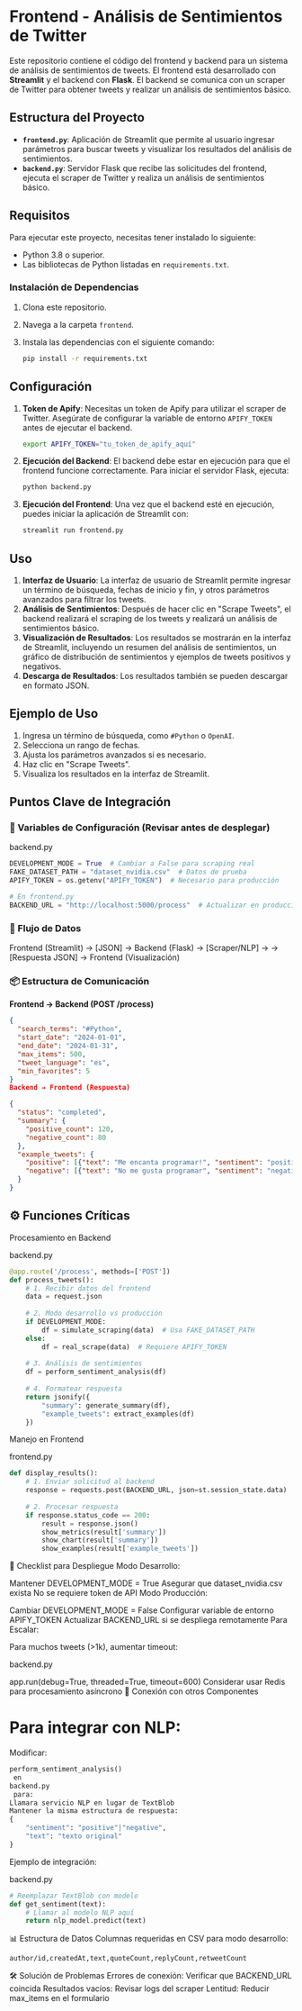 # Frontend - Análisis de Sentimientos de Twitter

Este repositorio contiene el código del frontend y backend para un sistema de análisis de sentimientos de tweets. El frontend está desarrollado con **Streamlit** y el backend con **Flask**. El backend se comunica con un scraper de Twitter para obtener tweets y realizar un análisis de sentimientos básico.

## Estructura del Proyecto

- **`frontend.py`**: Aplicación de Streamlit que permite al usuario ingresar parámetros para buscar tweets y visualizar los resultados del análisis de sentimientos.
- **`backend.py`**: Servidor Flask que recibe las solicitudes del frontend, ejecuta el scraper de Twitter y realiza un análisis de sentimientos básico.

## Requisitos

Para ejecutar este proyecto, necesitas tener instalado lo siguiente:

- Python 3.8 o superior.
- Las bibliotecas de Python listadas en `requirements.txt`.

### Instalación de Dependencias

1. Clona este repositorio.
2. Navega a la carpeta `frontend`.
3. Instala las dependencias con el siguiente comando:

   ```bash
   pip install -r requirements.txt
   ```

## Configuración

1. **Token de Apify**: Necesitas un token de Apify para utilizar el scraper de Twitter. Asegúrate de configurar la variable de entorno `APIFY_TOKEN` antes de ejecutar el backend.

   ```bash
   export APIFY_TOKEN="tu_token_de_apify_aquí"
   ```

2. **Ejecución del Backend**: El backend debe estar en ejecución para que el frontend funcione correctamente. Para iniciar el servidor Flask, ejecuta:

   ```bash
   python backend.py
   ```

3. **Ejecución del Frontend**: Una vez que el backend esté en ejecución, puedes iniciar la aplicación de Streamlit con:

   ```bash
   streamlit run frontend.py
   ```

## Uso

1. **Interfaz de Usuario**: La interfaz de usuario de Streamlit permite ingresar un término de búsqueda, fechas de inicio y fin, y otros parámetros avanzados para filtrar los tweets.
2. **Análisis de Sentimientos**: Después de hacer clic en "Scrape Tweets", el backend realizará el scraping de los tweets y realizará un análisis de sentimientos básico.
3. **Visualización de Resultados**: Los resultados se mostrarán en la interfaz de Streamlit, incluyendo un resumen del análisis de sentimientos, un gráfico de distribución de sentimientos y ejemplos de tweets positivos y negativos.
4. **Descarga de Resultados**: Los resultados también se pueden descargar en formato JSON.

## Ejemplo de Uso

1. Ingresa un término de búsqueda, como `#Python` o `OpenAI`.
2. Selecciona un rango de fechas.
3. Ajusta los parámetros avanzados si es necesario.
4. Haz clic en "Scrape Tweets".
5. Visualiza los resultados en la interfaz de Streamlit.


## Puntos Clave de Integración

### 🔧 Variables de Configuración (Revisar antes de desplegar)
backend.py
```python backend.py
DEVELOPMENT_MODE = True  # Cambiar a False para scraping real
FAKE_DATASET_PATH = "dataset_nvidia.csv"  # Datos de prueba
APIFY_TOKEN = os.getenv("APIFY_TOKEN")  # Necesario para producción

# En frontend.py
BACKEND_URL = "http://localhost:5000/process"  # Actualizar en producción
```

### 🔄 Flujo de Datos
Frontend (Streamlit) → [JSON] → Backend (Flask) → [Scraper/NLP] → → [Respuesta JSON] → Frontend (Visualización)


### 📦 Estructura de Comunicación
**Frontend → Backend (POST /process)**
```json
{
  "search_terms": "#Python",
  "start_date": "2024-01-01",
  "end_date": "2024-01-31",
  "max_items": 500,
  "tweet_language": "es",
  "min_favorites": 5
}
Backend → Frontend (Respuesta)

{
  "status": "completed",
  "summary": {
    "positive_count": 120,
    "negative_count": 80
  },
  "example_tweets": {
    "positive": [{"text": "Me encanta programar!", "sentiment": "positive"}],
    "negative": [{"text": "No me gusta programar", "sentiment": "negative"}]
  }
}
```

## ⚙️ Funciones Críticas
Procesamiento en Backend 

backend.py
```python
@app.route('/process', methods=['POST'])
def process_tweets():
    # 1. Recibir datos del frontend
    data = request.json
    
    # 2. Modo desarrollo vs producción
    if DEVELOPMENT_MODE:
        df = simulate_scraping(data)  # Usa FAKE_DATASET_PATH
    else:
        df = real_scrape(data)  # Requiere APIFY_TOKEN
    
    # 3. Análisis de sentimientos
    df = perform_sentiment_analysis(df)
    
    # 4. Formatear respuesta
    return jsonify({
        "summary": generate_summary(df),
        "example_tweets": extract_examples(df)
    })
```

Manejo en Frontend 

frontend.py

```python
def display_results():
    # 1. Enviar solicitud al backend
    response = requests.post(BACKEND_URL, json=st.session_state.data)
    
    # 2. Procesar respuesta
    if response.status_code == 200:
        result = response.json()
        show_metrics(result['summary'])
        show_chart(result['summary'])
        show_examples(result['example_tweets'])

```
🚀 Checklist para Despliegue
Modo Desarrollo:

Mantener DEVELOPMENT_MODE = True
Asegurar que dataset_nvidia.csv exista
No se requiere token de API
Modo Producción:

Cambiar DEVELOPMENT_MODE = False
Configurar variable de entorno APIFY_TOKEN
Actualizar BACKEND_URL si se despliega remotamente
Para Escalar:

Para muchos tweets (>1k), aumentar timeout:

backend.py

app.run(debug=True, threaded=True, timeout=600)
Considerar usar Redis para procesamiento asíncrono
🔗 Conexión con otros Componentes
# Para integrar con NLP:

Modificar:
```python
perform_sentiment_analysis()
 en 
backend.py
 para:
Llamara servicio NLP en lugar de TextBlob
Mantener la misma estructura de respuesta:
{
    "sentiment": "positive"|"negative",
    "text": "texto original"
}
```

Ejemplo de integración:

backend.py

```python
# Reemplazar TextBlob con modelo
def get_sentiment(text):
    # Llamar al modelo NLP aquí
    return nlp_model.predict(text)
```
📊 Estructura de Datos
Columnas requeridas en CSV para modo desarrollo:

```
author/id,createdAt,text,quoteCount,replyCount,retweetCount
```

🛠 Solución de Problemas
Errores de conexión: Verificar que BACKEND_URL coincida
Resultados vacíos: Revisar logs del scraper
Lentitud: Reducir max_items en el formulario
